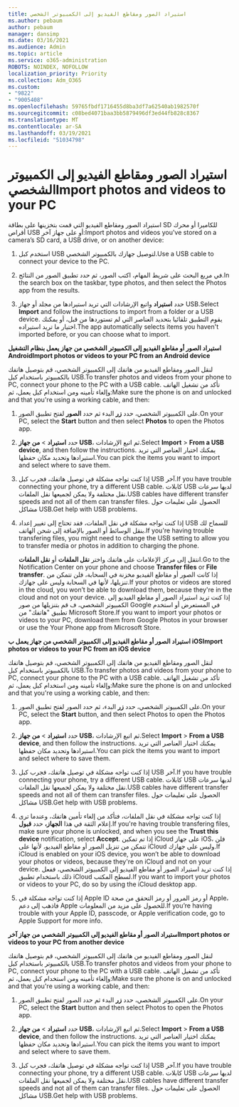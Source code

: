 ```yaml
---
title: استيراد الصور ومقاطع الفيديو إلى الكمبيوتر الشخصي
ms.author: pebaum
author: pebaum
manager: dansimp
ms.date: 03/16/2021
ms.audience: Admin
ms.topic: article
ms.service: o365-administration
ROBOTS: NOINDEX, NOFOLLOW
localization_priority: Priority
ms.collection: Adm_O365
ms.custom:
- "9822"
- "9005408"
ms.openlocfilehash: 59765fbdf1716455d8ba3df7a62540ab1982570f
ms.sourcegitcommit: c08bed4071baa3bb5879496df3ed44fb828c8367
ms.translationtype: MT
ms.contentlocale: ar-SA
ms.lasthandoff: 03/19/2021
ms.locfileid: "51034798"
---
```

# <a name="import-photos-and-videos-to-your-pc"></a><span data-ttu-id="59f85-102">استيراد الصور ومقاطع الفيديو إلى الكمبيوتر الشخصي</span><span class="sxs-lookup"><span data-stu-id="59f85-102">Import photos and videos to your PC</span></span>

<span data-ttu-id="59f85-103">استيراد الصور ومقاطع الفيديو التي قمت بتخزينها على بطاقة SD للكاميرا أو محرك أقراص USB أو على جهاز آخر:</span><span class="sxs-lookup"><span data-stu-id="59f85-103">Import photos and videos you've stored on a camera’s SD card, a USB drive, or on another device:</span></span>

1. <span data-ttu-id="59f85-104">استخدم كبل USB لتوصيل جهازك بالكمبيوتر الشخصي.</span><span class="sxs-lookup"><span data-stu-id="59f85-104">Use a USB cable to connect your device to the PC.</span></span>

1. <span data-ttu-id="59f85-105">في مربع البحث على شريط المهام، اكتب الصور، ثم حدد تطبيق الصور من النتائج.</span><span class="sxs-lookup"><span data-stu-id="59f85-105">In the search box on the taskbar, type photos, and then select the Photos app from the results.</span></span>

1. <span data-ttu-id="59f85-106">حدد **استيراد** واتبع الإرشادات التي تريد استيرادها من مجلد أو جهاز USB.</span><span class="sxs-lookup"><span data-stu-id="59f85-106">Select **Import** and follow the instructions to import from a folder or a USB device.</span></span> <span data-ttu-id="59f85-107">يقوم التطبيق تلقائيا بتحديد العناصر التي لم تستوردها من قبل، أو يمكنك اختيار ما تريد استيراده.</span><span class="sxs-lookup"><span data-stu-id="59f85-107">The app automatically selects items you haven't imported before, or you can choose what to import.</span></span>

<span data-ttu-id="59f85-108">**استيراد الصور أو مقاطع الفيديو إلى الكمبيوتر الشخصي من جهاز يعمل بنظام التشغيل Android**</span><span class="sxs-lookup"><span data-stu-id="59f85-108">**Import photos or videos to your PC from an Android device**</span></span>

<span data-ttu-id="59f85-109">لنقل الصور ومقاطع الفيديو من هاتفك إلى الكمبيوتر الشخصي، قم بتوصيل هاتفك بالكمبيوتر باستخدام كبل USB.</span><span class="sxs-lookup"><span data-stu-id="59f85-109">To transfer photos and videos from your phone to PC, connect your phone to the PC with a USB cable.</span></span> <span data-ttu-id="59f85-110">تأكد من تشغيل الهاتف وإلغاء تأمينه ومن استخدام كبل يعمل، ثم:</span><span class="sxs-lookup"><span data-stu-id="59f85-110">Make sure the phone is on and unlocked and that you're using a working cable, and then:</span></span>

1. <span data-ttu-id="59f85-111">على الكمبيوتر الشخصي، حدد **زر** البدء ثم حدد **الصور** لفتح تطبيق الصور.</span><span class="sxs-lookup"><span data-stu-id="59f85-111">On your PC, select the **Start** button and then select **Photos** to open the Photos app.</span></span>

1. <span data-ttu-id="59f85-112">حدد **استيراد**  >  **من جهاز USB**، ثم اتبع الإرشادات.</span><span class="sxs-lookup"><span data-stu-id="59f85-112">Select **Import** > **From a USB device**, and then follow the instructions.</span></span> <span data-ttu-id="59f85-113">يمكنك اختيار العناصر التي تريد استيرادها وتحديد مكان حفظها.</span><span class="sxs-lookup"><span data-stu-id="59f85-113">You can pick the items you want to import and select where to save them.</span></span>

1. <span data-ttu-id="59f85-114">إذا كنت تواجه مشكلة في توصيل هاتفك، فجرب كبل USB آخر.</span><span class="sxs-lookup"><span data-stu-id="59f85-114">If you have trouble connecting your phone, try a different USB cable.</span></span> <span data-ttu-id="59f85-115">كابلات USB لديها سرعات نقل مختلفة ولا يمكن لجميعها نقل الملفات.</span><span class="sxs-lookup"><span data-stu-id="59f85-115">USB cables have different transfer speeds and not all of them can transfer files.</span></span> <span data-ttu-id="59f85-116">الحصول على تعليمات حول مشاكل USB.</span><span class="sxs-lookup"><span data-stu-id="59f85-116">Get help with USB problems.</span></span>

1. <span data-ttu-id="59f85-117">إذا كنت تواجه مشكلة في نقل الملفات، فقد تحتاج إلى تغيير إعداد USB للسماح لك بنقل الوسائط أو الصور بالإضافة إلى شحن الهاتف.</span><span class="sxs-lookup"><span data-stu-id="59f85-117">If you're having trouble transfering files, you might need to change the USB setting to allow you to transfer media or photos in addition to charging the phone.</span></span> 

    <span data-ttu-id="59f85-118">انتقل إلى مركز الإعلامات على هاتفك واختر **نقل الملفات** أو **نقل الملفات**.</span><span class="sxs-lookup"><span data-stu-id="59f85-118">Go to the Notification Center on your phone and choose **Transfer files** or **File transfer**.</span></span> <span data-ttu-id="59f85-119">إذا كانت الصور أو مقاطع الفيديو مخزنة في السحابة، فلن تتمكن من تنزيلها، لأنها في السحابة وليس على جهازك.</span><span class="sxs-lookup"><span data-stu-id="59f85-119">If your photos or videos are stored in the cloud, you won’t be able to download them, because they're in the cloud and not on your device.</span></span> <span data-ttu-id="59f85-120">إذا كنت تريد استيراد الصور أو مقاطع الفيديو إلى الكمبيوتر الشخصي، ف قم بتنزيلها من صور Google في المستعرض أو استخدم تطبيق "هاتفك" من Microsoft Store.</span><span class="sxs-lookup"><span data-stu-id="59f85-120">If you want to import your photos or videos to your PC, download them from Google Photos in your browser or use the Your Phone app from Microsoft Store.</span></span>

<span data-ttu-id="59f85-121">**استيراد الصور أو مقاطع الفيديو إلى الكمبيوتر الشخصي من جهاز يعمل ب iOS**</span><span class="sxs-lookup"><span data-stu-id="59f85-121">**Import photos or videos to your PC from an iOS device**</span></span>

<span data-ttu-id="59f85-122">لنقل الصور ومقاطع الفيديو من هاتفك إلى الكمبيوتر الشخصي، قم بتوصيل هاتفك بالكمبيوتر باستخدام كبل USB.</span><span class="sxs-lookup"><span data-stu-id="59f85-122">To transfer photos and videos from your phone to PC, connect your phone to the PC with a USB cable.</span></span> <span data-ttu-id="59f85-123">تأكد من تشغيل الهاتف وإلغاء تأمينه ومن استخدام كبل يعمل، ثم:</span><span class="sxs-lookup"><span data-stu-id="59f85-123">Make sure the phone is on and unlocked and that you're using a working cable, and then:</span></span>

1. <span data-ttu-id="59f85-124">على الكمبيوتر الشخصي، حدد **زر** البدء، ثم حدد الصور لفتح تطبيق الصور.</span><span class="sxs-lookup"><span data-stu-id="59f85-124">On your PC, select the **Start** button, and then select Photos to open the Photos app.</span></span>

1. <span data-ttu-id="59f85-125">حدد **استيراد**  >  **من جهاز USB**، ثم اتبع الإرشادات.</span><span class="sxs-lookup"><span data-stu-id="59f85-125">Select **Import** > **From a USB device**, and then follow the instructions.</span></span> <span data-ttu-id="59f85-126">يمكنك اختيار العناصر التي تريد استيرادها وتحديد مكان حفظها.</span><span class="sxs-lookup"><span data-stu-id="59f85-126">You can pick the items you want to import and select where to save them.</span></span>

1. <span data-ttu-id="59f85-127">إذا كنت تواجه مشكلة في توصيل هاتفك، فجرب كبل USB آخر.</span><span class="sxs-lookup"><span data-stu-id="59f85-127">If you have trouble connecting your phone, try a different USB cable.</span></span> <span data-ttu-id="59f85-128">كابلات USB لديها سرعات نقل مختلفة ولا يمكن لجميعها نقل الملفات.</span><span class="sxs-lookup"><span data-stu-id="59f85-128">USB cables have different transfer speeds and not all of them can transfer files.</span></span> <span data-ttu-id="59f85-129">الحصول على تعليمات حول مشاكل USB.</span><span class="sxs-lookup"><span data-stu-id="59f85-129">Get help with USB problems.</span></span>

1. <span data-ttu-id="59f85-130">إذا كنت تواجه مشكلة في نقل الملفات، فتأكد من إلغاء تأمين هاتفك، وعندما ترى إعلام الثقة في هذا **الجهاز،** حدد **قبول**.</span><span class="sxs-lookup"><span data-stu-id="59f85-130">If you're having trouble transfering files, make sure your phone is unlocked, and when you see the **Trust this device** notification, select **Accept**.</span></span> <span data-ttu-id="59f85-131">إذا تم تمكين iCloud على جهاز iOS، فلن تتمكن من تنزيل الصور أو مقاطع الفيديو، لأنها على iCloud وليس على جهازك.</span><span class="sxs-lookup"><span data-stu-id="59f85-131">If iCloud is enabled on your iOS device, you won’t be able to download your photos or videos, because they're on iCloud and not on your device.</span></span> <span data-ttu-id="59f85-132">إذا كنت تريد استيراد الصور أو مقاطع الفيديو إلى الكمبيوتر الشخصي، ففعل ذلك باستخدام تطبيق iCloud لسطح المكتب.</span><span class="sxs-lookup"><span data-stu-id="59f85-132">If you want to import your photos or videos to your PC, do so by using the iCloud desktop app.</span></span>

1. <span data-ttu-id="59f85-133">إذا كنت تواجه مشكلة في Apple ID أو رمز المرور أو رمز التحقق من صحة Apple، فاذهب إلى دعم Apple للحصول على مزيد من المعلومات.</span><span class="sxs-lookup"><span data-stu-id="59f85-133">If you’re having trouble with your Apple ID, passcode, or Apple verification code, go to Apple Support for more info.</span></span>

<span data-ttu-id="59f85-134">**استيراد الصور أو مقاطع الفيديو إلى الكمبيوتر الشخصي من جهاز آخر**</span><span class="sxs-lookup"><span data-stu-id="59f85-134">**Import photos or videos to your PC from another device**</span></span>

<span data-ttu-id="59f85-135">لنقل الصور ومقاطع الفيديو من هاتفك إلى الكمبيوتر الشخصي، قم بتوصيل هاتفك بالكمبيوتر باستخدام كبل USB.</span><span class="sxs-lookup"><span data-stu-id="59f85-135">To transfer photos and videos from your phone to PC, connect your phone to the PC with a USB cable.</span></span> <span data-ttu-id="59f85-136">تأكد من تشغيل الهاتف وإلغاء تأمينه ومن استخدام كبل يعمل، ثم:</span><span class="sxs-lookup"><span data-stu-id="59f85-136">Make sure the phone is on and unlocked and that you're using a working cable, and then:</span></span>

1. <span data-ttu-id="59f85-137">على الكمبيوتر الشخصي، حدد **زر** البدء ثم حدد الصور لفتح تطبيق الصور.</span><span class="sxs-lookup"><span data-stu-id="59f85-137">On your PC, select the **Start** button and then select Photos to open the Photos app.</span></span>

1. <span data-ttu-id="59f85-138">حدد **استيراد**  >  **من جهاز USB**، ثم اتبع الإرشادات.</span><span class="sxs-lookup"><span data-stu-id="59f85-138">Select **Import** > **From a USB device**, and then follow the instructions.</span></span> <span data-ttu-id="59f85-139">يمكنك اختيار العناصر التي تريد استيرادها وتحديد مكان حفظها.</span><span class="sxs-lookup"><span data-stu-id="59f85-139">You can pick the items you want to import and select where to save them.</span></span>

1. <span data-ttu-id="59f85-140">إذا كنت تواجه مشكلة في توصيل هاتفك، فجرب كبل USB آخر.</span><span class="sxs-lookup"><span data-stu-id="59f85-140">If you have trouble connecting your phone, try a different USB cable.</span></span> <span data-ttu-id="59f85-141">كابلات USB لديها سرعات نقل مختلفة ولا يمكن لجميعها نقل الملفات.</span><span class="sxs-lookup"><span data-stu-id="59f85-141">USB cables have different transfer speeds and not all of them can transfer files.</span></span> <span data-ttu-id="59f85-142">الحصول على تعليمات حول مشاكل USB.</span><span class="sxs-lookup"><span data-stu-id="59f85-142">Get help with USB problems.</span></span>


